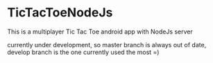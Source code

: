 # TicTacToeNodeJs

This is a multiplayer Tic Tac Toe android app with NodeJs server

currently under development, so master branch is always out of date, develop branch is the one currently used the most =)